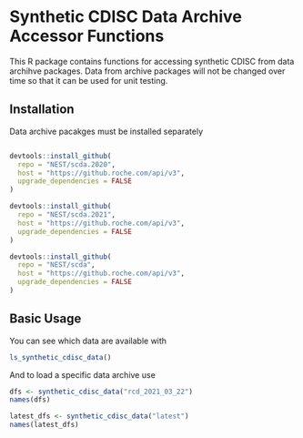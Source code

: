 
# Synthetic CDISC Data Archive Accessor Functions

This R package contains functions for accessing synthetic CDISC from data archihve packages. Data from archive packages will not be changed over time so that it can be used for unit testing.

## Installation

Data archive pacakges must be installed separately
```r

devtools::install_github(
  repo = "NEST/scda.2020",
  host = "https://github.roche.com/api/v3",
  upgrade_dependencies = FALSE
)

devtools::install_github(
  repo = "NEST/scda.2021",
  host = "https://github.roche.com/api/v3",
  upgrade_dependencies = FALSE
)

devtools::install_github(
  repo = "NEST/scda",
  host = "https://github.roche.com/api/v3",
  upgrade_dependencies = FALSE
)
```

## Basic Usage

You can see which data are available with
```r
ls_synthetic_cdisc_data()
```

And to load a specific data archive use 
```r
dfs <- synthetic_cdisc_data("rcd_2021_03_22")
names(dfs)

latest_dfs <- synthetic_cdisc_data("latest")
names(latest_dfs)
```

